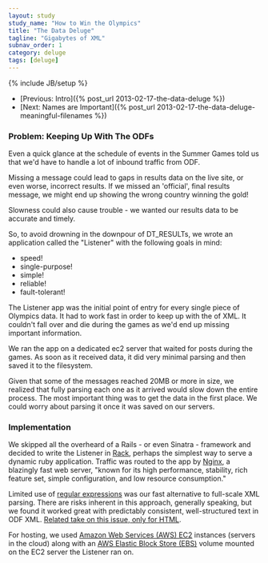 ```yaml
---
layout: study
study_name: "How to Win the Olympics"
title: "The Data Deluge"
tagline: "Gigabytes of XML"
subnav_order: 1
category: deluge
tags: [deluge]
---
```

{% include JB/setup %}

* [Previous: Intro]({% post_url 2013-02-17-the-data-deluge %})
* [Next: Names are Important]({% post_url 2013-02-17-the-data-deluge-meaningful-filenames %})

### Problem: Keeping Up With The ODFs

Even a quick glance at the schedule of events in the Summer Games told us that we'd have to handle a lot of inbound traffic from ODF. 

Missing a message could lead to gaps in results data on the live site, or even worse, incorrect results. If we missed an 'official', final results message, we might end up showing the wrong country winning the gold! 

Slowness could also cause trouble - we wanted our results data to be accurate and timely. 

So, to avoid drowning in the downpour of DT_RESULTs, we wrote an application called the "Listener" with the following goals in mind:

* speed!
* single-purpose!
* simple!
* reliable!
* fault-tolerant!

The Listener app was the initial point of entry for every single piece of Olympics data. It had to work fast in order to keep up with the  of XML. It couldn't fall over and die during the games as we'd end up missing important information.

We ran the app on a dedicated ec2 server that waited for posts during the games. As soon as it received data, it did very minimal parsing and then saved it to the filesystem.

Given that some of the messages reached 20MB or more in size, we realized that fully parsing each one as it arrived would slow down the entire process. The most important thing was to get the data in the first place. We could worry about parsing it once it was saved on our servers.

### Implementation

We skipped all the overheard of a Rails - or even Sinatra - framework and decided to write the Listener in [Rack](https://github.com/rack/rack), perhaps the simplest way to serve a dynamic ruby application. Traffic was routed to the app by [Nginx](http://wiki.nginx.org/Main), a blazingly fast web server, "known for its high performance, stability, rich feature set, simple configuration, and low resource consumption."

Limited use of [regular expressions](http://rubular.com/) was our fast alternative to full-scale XML parsing. There are risks inherent in this approach, generally speaking, but we found it worked great with predictably consistent, well-structured text in ODF XML. [Related take on this issue, only for HTML](http://www.codinghorror.com/blog/2009/11/parsing-html-the-cthulhu-way.html).

For hosting, we used [Amazon Web Services (AWS) EC2](http://aws.amazon.com/ec2/) instances (servers in the cloud) along with an [AWS Elastic Block Store (EBS)](http://aws.amazon.com/ebs/) volume mounted on the EC2 server the Listener ran on.

